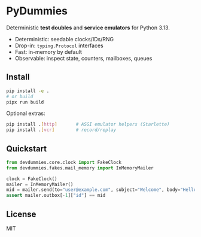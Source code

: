 # PyDummies

Deterministic **test doubles** and **service emulators** for Python 3.13.

- Deterministic: seedable clocks/IDs/RNG
- Drop-in: `typing.Protocol` interfaces
- Fast: in-memory by default
- Observable: inspect state, counters, mailboxes, queues

## Install

```bash
pip install -e .
# or build
pipx run build
```

Optional extras:
```bash
pip install .[http]       # ASGI emulator helpers (Starlette)
pip install .[vcr]        # record/replay
```

## Quickstart

```python
from devdummies.core.clock import FakeClock
from devdummies.fakes.mail_memory import InMemoryMailer

clock = FakeClock()
mailer = InMemoryMailer()
mid = mailer.send(to="user@example.com", subject="Welcome", body="Hello")
assert mailer.outbox[-1]["id"] == mid
```

## License
MIT
